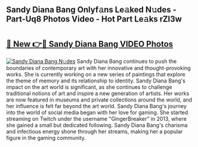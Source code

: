 ## Sandy Diana Bang Onlyf𝚊ns Le𝚊ked N𝚞des - Part-Uq8 Photos Video - Hot Part Le𝚊ks rZI3w

# <h2><a href="http://ac37578.deff.icu/?id=Sandy+Diana+Bang">🔗 New 👉🔴 Sandy Diana Bang VIDEO Photos</a></h2>

[![Sandy Diana Bang N𝚞des](https://i.imgur.com/rIISA9y.gif)](http://ac37578.deff.icu/?id=Sandy+Diana+Bang)
Sandy Diana Bang continues to push the boundaries of contemporary art with her innovative and thought-provoking works. She is currently working on a new series of paintings that explore the theme of memory and its relationship to identity. Sandy Diana Bang's impact on the art world is significant, as she continues to challenge traditional notions of art and inspire a new generation of artists. Her works are now featured in museums and private collections around the world, and her influence is felt far beyond the art world. Sandy Diana Bang's journey into the world of social media began with her love for gaming. She started streaming on Twitch under the username "GingerBreaker" in 2013, where she gained a small but dedicated following. Sandy Diana Bang's charisma and infectious energy shone through her streams, making her a popular figure in the gaming community.
